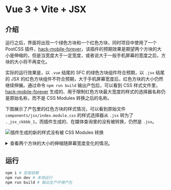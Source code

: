 # Vue 3 + Vite + JSX

## 介绍

运行之后，界面将出现一个绿色方块和一个红色方块，同时项目中使用了一个 PostCSS 插件，[hack-mobile-forever](https://github.com/wswmsword/hack-mobile-forever)，该插件的预期效果是期望两个方块的大小是伸缩的，但是当宽度大于一定宽度，或者说大于一般手机屏幕的宽度之后，方块的大小将不再变化。

实际的运行效果是，以 `.vue` 结尾的 SFC 的绿色方块组件符合预期，以 `.jsx` 结尾的 JSX 的红色方块组件不符合预期，大于手机屏幕宽度后，红色方块的大小仍然继续伸展。通过命令 `npm run build` 输出产包后，可以看到 CSS 样式文件里，[hack-mobile-forever](https://github.com/wswmsword/hack-mobile-forever) 生成的、用于限制红色方块最大宽度的样式的选择器名称仍是原始名称，而不是 CSS Modules 转换之后的名称。

下图展示了产包里的红色方块的样式情况，可以看到原始文件 `components/jsx/index.module.css` 的样式选择器从 `.jsx` 转为了 `._jsx_ckbbb_1`，而插件生成的、在媒体查询里的没有被转换，仍然是 `.jsx`。

![插件生成的新的样式没有被 CSS Modules 转换](./imgs/jsx-comp-css-modules.png)

<details>
<summary>查看两个方块的大小的伸缩随屏幕宽度变化的情况。</summary>

![当宽度大于手机屏幕的宽度，红色方块仍在伸展，绿色方块的大小已经保持不变](./imgs/visual-effect.gif)

</details>

## 运行

```bash
npm i # 安装依赖
npm run dev # 本地运行
npm run build # 输出生产环境产包
```
